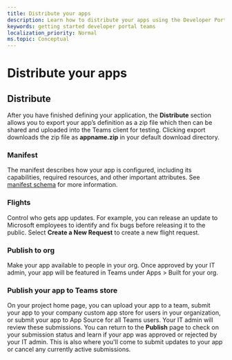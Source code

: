 ```yaml
---
title: Distribute your apps
description: Learn how to distribute your apps using the Developer Portal for Microsoft Teams.
keywords: getting started developer portal teams
localization_priority: Normal
ms.topic: Conceptual
---
```


# Distribute your apps

## Distribute

After you have finished defining your application, the **Distribute** section allows you to export your app’s definition as a zip file which then can be shared and uploaded into the Teams client for testing. Clicking export downloads the zip file as **appname.zip** in your default download directory.

### Manifest

The manifest describes how your app is configured, including its capabilities, required resources, and other important attributes. See [manifest schema](~/resources/schema/manifest-schema.md) for more information.

### Flights

Control who gets app updates. For example, you can release an update to Microsoft employees to identify and fix bugs before releasing it to the public. Select **Create a New Request** to create a new flight request.

### Publish to org

Make your app available to people in your org. Once approved by your IT admin, your app will be featured in Teams under Apps > Built for your org.

### Publish your app to Teams store

On your project home page, you can upload your app to a team, submit your app to your company custom app store for users in your organization, or submit your app to App Source for all Teams users. Your IT admin will review these submissions. You can return to the **Publish** page to check on your submission status and learn if your app was approved or rejected by your IT admin. This is also where you'll come to submit updates to your app or cancel any currently active submissions.